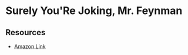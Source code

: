 # Surely You'Re Joking, Mr. Feynman

Resources
---

- [Amazon Link][1]

<!-- Links -->
[1]: https://www.amazon.com/Surely-Feynman-Adventures-Curious-Character/dp/0393316041


